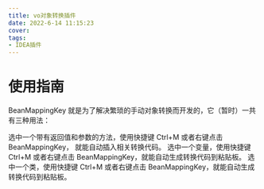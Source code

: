 ```yaml
---
title: vo对象转换插件
date: 2022-6-14 11:15:23
cover: 
tags:
- IDEA插件
---
```

# 使用指南
BeanMappingKey 就是为了解决繁琐的手动对象转换而开发的，它（暂时）一共有三种用法：

选中一个带有返回值和参数的方法，使用快捷键 Ctrl+M 或者右键点击 BeanMappingKey， 就能自动插入相关转换代码。
选中一个变量，使用快捷键 Ctrl+M 或者右键点击 BeanMappingKey，就能自动生成转换代码到粘贴板。
选中一个类，使用快捷键 Ctrl+M 或者右键点击 BeanMappingKey，就能自动生成转换代码到粘贴板。